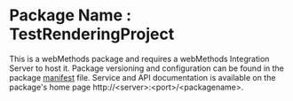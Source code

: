 # Package Name : TestRenderingProject
This is a webMethods package and requires a webMethods Integration Server to host it. Package versioning and configuration can be found in the package [manifest](./TestRenderingProject/manifest.v3) file. Service and API documentation is available on the package's home page http://&lt;server&gt;:&lt;port&gt;/&lt;packagename>.